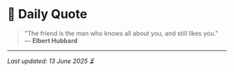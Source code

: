 # 📜 Daily Quote

> "The friend is the man who knows all about you, and still likes you."  
> — **Elbert Hubbard**

---

_Last updated: 13 June 2025 ⏳_

